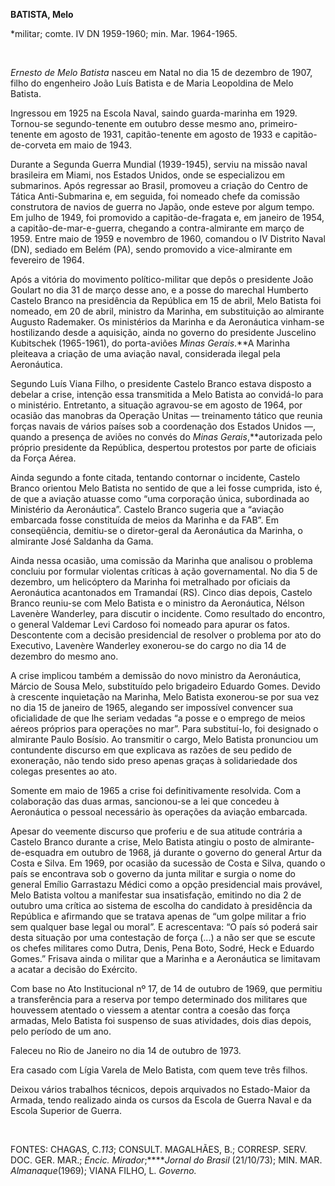 **BATISTA, Melo**

\*militar; comte. IV DN 1959-1960; min. Mar. 1964-1965.

 

*Ernesto de Melo Batista* nasceu em Natal no dia 15 de dezembro de 1907,
filho do engenheiro João Luís Batista e de Maria Leopoldina de Melo
Batista.

Ingressou em 1925 na Escola Naval, saindo guarda-marinha em 1929.
Tornou-se segundo-tenente em outubro desse mesmo ano, primeiro-tenente
em agosto de 1931, capitão-tenente em agosto de 1933 e
capitão-de-corveta em maio de 1943.

Durante a Segunda Guerra Mundial (1939-1945), serviu na missão naval
brasileira em Miami, nos Estados Unidos, onde se especializou em
submarinos. Após regressar ao Brasil, promoveu a criação do Centro de
Tática Anti-Submarina e, em seguida, foi nomeado chefe da comissão
construtora de navios de guerra no Japão, onde esteve por algum tempo.
Em julho de 1949, foi promovido a capitão-de-fragata e, em janeiro de
1954, a capitão-de-mar-e-guerra, chegando a contra-almirante em março de
1959. Entre maio de 1959 e novembro de 1960, comandou o IV Distrito
Naval (DN), sediado em Belém (PA), sendo promovido a vice-almirante em
fevereiro de 1964.

Após a vitória do movimento político-militar que depôs o presidente João
Goulart no dia 31 de março desse ano, e a posse do marechal Humberto
Castelo Branco na presidência da República em 15 de abril, Melo Batista
foi nomeado, em 20 de abril, ministro da Marinha, em substituição ao
almirante Augusto Rademaker. Os ministérios da Marinha e da Aeronáutica
vinham-se hostilizando desde a aquisição, ainda no governo do presidente
Juscelino Kubitschek (1965-1961), do porta-aviões *Minas Gerais*.**A
Marinha pleiteava a criação de uma aviação naval, considerada ilegal
pela Aeronáutica.

Segundo Luís Viana Filho, o presidente Castelo Branco estava disposto a
debelar a crise, intenção essa transmitida a Melo Batista ao convidá-lo
para o ministério. Entretanto, a situação agravou-se em agosto de 1964,
por ocasião das manobras da Operação Unitas — treinamento tático que
reunia forças navais de vários países sob a coordenação dos Estados
Unidos —, quando a presença de aviões no convés do *Minas
Gerais*,**autorizada pelo próprio presidente da República, despertou
protestos por parte de oficiais da Força Aérea.

Ainda segundo a fonte citada, tentando contornar o incidente, Castelo
Branco orientou Melo Batista no sentido de que a lei fosse cumprida,
isto é, de que a aviação atuasse como “uma corporação única, subordinada
ao Ministério da Aeronáutica”. Castelo Branco sugeria que a “aviação
embarcada fosse constituída de meios da Marinha e da FAB”. Em
conseqüência, demitiu-se o diretor-geral da Aeronáutica da Marinha, o
almirante José Saldanha da Gama.

Ainda nessa ocasião, uma comissão da Marinha que analisou o problema
concluiu por formular violentas críticas à ação governamental. No dia 5
de dezembro, um helicóptero da Marinha foi metralhado por oficiais da
Aeronáutica acantonados em Tramandaí (RS). Cinco dias depois, Castelo
Branco reuniu-se com Melo Batista e o ministro da Aeronáutica, Nélson
Lavenère Wanderley, para discutir o incidente. Como resultado do
encontro, o general Valdemar Levi Cardoso foi nomeado para apurar os
fatos. Descontente com a decisão presidencial de resolver o problema por
ato do Executivo, Lavenère Wanderley exonerou-se do cargo no dia 14 de
dezembro do mesmo ano.

A crise implicou também a demissão do novo ministro da Aeronáutica,
Márcio de Sousa Melo, substituído pelo brigadeiro Eduardo Gomes. Devido
à crescente inquietação na Marinha, Melo Batista exonerou-se por sua vez
no dia 15 de janeiro de 1965, alegando ser impossível convencer sua
oficialidade de que lhe seriam vedadas “a posse e o emprego de meios
aéreos próprios para operações no mar”. Para substituí-lo, foi designado
o almirante Paulo Bosísio. Ao transmitir o cargo, Melo Batista
pronunciou um contundente discurso em que explicava as razões de seu
pedido de exoneração, não tendo sido preso apenas graças à solidariedade
dos colegas presentes ao ato.

Somente em maio de 1965 a crise foi definitivamente resolvida. Com a
colaboração das duas armas, sancionou-se a lei que concedeu à
Aeronáutica o pessoal necessário às operações da aviação embarcada.

Apesar do veemente discurso que proferiu e de sua atitude contrária a
Castelo Branco durante a crise, Melo Batista atingiu o posto de
almirante-de-esquadra em outubro de 1968, já durante o governo do
general Artur da Costa e Silva. Em 1969, por ocasião da sucessão de
Costa e Silva, quando o país se encontrava sob o governo da junta
militar e surgia o nome do general Emílio Garrastazu Médici como a opção
presidencial mais provável, Melo Batista voltou a manifestar sua
insatisfação, emitindo no dia 2 de outubro uma crítica ao sistema de
escolha do candidato à presidência da República e afirmando que se
tratava apenas de “um golpe militar a frio sem qualquer base legal ou
moral”. E acrescentava: “O país só poderá sair desta situação por uma
contestação de força (...) a não ser que se escute os chefes militares
como Dutra, Denis, Pena Boto, Sodré, Heck e Eduardo Gomes.” Frisava
ainda o militar que a Marinha e a Aeronáutica se limitavam a acatar a
decisão do Exército.

Com base no Ato Institucional nº 17, de 14 de outubro de 1969, que
permitiu a transferência para a reserva por tempo determinado dos
militares que houvessem atentado o viessem a atentar contra a coesão das
força armadas, Melo Batista foi suspenso de suas atividades, dois dias
depois, pelo período de um ano.

Faleceu no Rio de Janeiro no dia 14 de outubro de 1973.

Era casado com Lígia Varela de Melo Batista, com quem teve três filhos.

Deixou vários trabalhos técnicos, depois arquivados no Estado-Maior da
Armada, tendo realizado ainda os cursos da Escola de Guerra Naval e da
Escola Superior de Guerra.

 

FONTES: CHAGAS, C.*113*; CONSULT. MAGALHÃES, B.; CORRESP. SERV. DOC.
GER. MAR.; *Encic. Mirador*;*****Jornal do Brasil* (21/10/73); MIN. MAR.
*Almanaque*(1969); VIANA FILHO, L. *Governo.*

 
